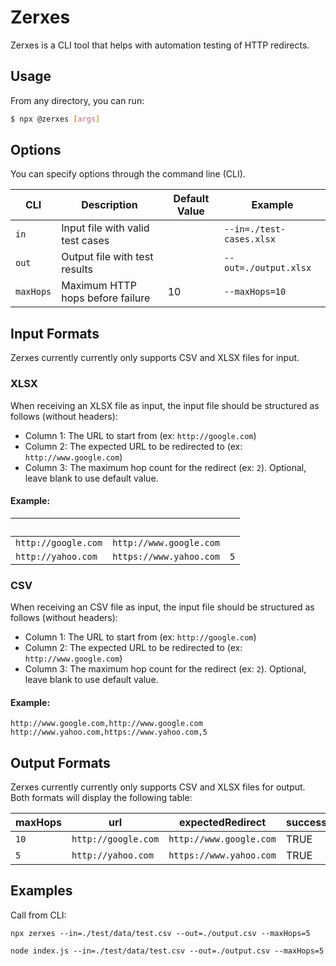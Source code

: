 # Zerxes

Zerxes is a CLI tool that helps with automation testing of HTTP redirects.

## Usage

From any directory, you can run:

```sh
$ npx @zerxes [args]
```

## Options

You can specify options through the command line (CLI).

| CLI       | Description                       | Default Value | Example                    |
| --------- | --------------------------------- | ------------- |--------------------------- |
| `in`      | Input file with valid test cases  | &nbsp;        | `--in=./test-cases.xlsx`   |
| `out`     | Output file with test results     | &nbsp;        | `--out=./output.xlsx`      |
| `maxHops` | Maximum HTTP hops before failure  | 10            | `--maxHops=10`             |

## Input Formats

Zerxes currently currently only supports CSV and XLSX files for input.

### XLSX

When receiving an XLSX file as input, the input file should be structured as follows (without headers):

- Column 1: The URL to start from (ex: `http://google.com`)
- Column 2: The expected URL to be redirected to (ex: `http://www.google.com`)
- Column 3: The maximum hop count for the redirect (ex: `2`). Optional, leave blank to use default value.

#### Example:

|  &nbsp;              | &nbsp;                  | &nbsp;  |
| -------------------- | ----------------------- | ------- |
| `http://google.com`  | `http://www.google.com` |         |
| `http://yahoo.com`   | `https://www.yahoo.com` | `5`     |

### CSV

When receiving an CSV file as input, the input file should be structured as follows (without headers):

- Column 1: The URL to start from (ex: `http://google.com`)
- Column 2: The expected URL to be redirected to (ex: `http://www.google.com`)
- Column 3: The maximum hop count for the redirect (ex: `2`). Optional, leave blank to use default value.

#### Example:

```csv
http://www.google.com,http://www.google.com
http://www.yahoo.com,https://www.yahoo.com,5
```

## Output Formats

Zerxes currently currently only supports CSV and XLSX files for output. Both formats will display the following table:

|  maxHops | url                 | expectedRedirect        | success | hops |
| -------- | ------------------- | ----------------------- | ------- | ---- |
| `10`     | `http://google.com` | `http://www.google.com` | TRUE    | `1`  |
| `5`      | `http://yahoo.com`  | `https://www.yahoo.com` | TRUE    | `1`  |

## Examples

Call from CLI:
```cli
npx zerxes --in=./test/data/test.csv --out=./output.csv --maxHops=5
```

```cli
node index.js --in=./test/data/test.csv --out=./output.csv --maxHops=5
```